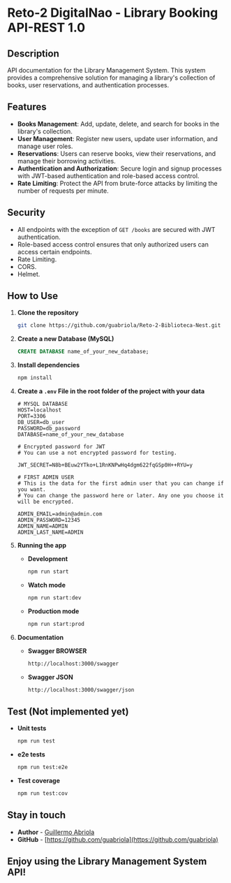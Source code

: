 # Reto-2 DigitalNao - Library Booking API-REST 1.0

## Description

API documentation for the Library Management System. This system provides a comprehensive solution for managing a library's collection of books, user reservations, and authentication processes.

## Features

- **Books Management**: Add, update, delete, and search for books in the library's collection.
- **User Management**: Register new users, update user information, and manage user roles.
- **Reservations**: Users can reserve books, view their reservations, and manage their borrowing activities.
- **Authentication and Authorization**: Secure login and signup processes with JWT-based authentication and role-based access control.
- **Rate Limiting**: Protect the API from brute-force attacks by limiting the number of requests per minute.

## Security

- All endpoints with the exception of `GET /books` are secured with JWT authentication.
- Role-based access control ensures that only authorized users can access certain endpoints.
- Rate Limiting.
- CORS.
- Helmet.

## How to Use

1. **Clone the repository**

    ```bash
    git clone https://github.com/guabriola/Reto-2-Biblioteca-Nest.git
    ```

2. **Create a new Database (MySQL)**

    ```sql
    CREATE DATABASE name_of_your_new_database;
    ```

3. **Install dependencies**

    ```bash
    npm install
    ```

4. **Create a `.env` File in the root folder of the project with your data**

    ```env
    # MYSQL DATABASE
    HOST=localhost
    PORT=3306
    DB_USER=db_user
    PASSWORD=db_password
    DATABASE=name_of_your_new_database

    # Encrypted password for JWT 
    # You can use a not encrypted password for testing.

    JWT_SECRET=N8b+BEuw2YTko+L1RnKNPwHq4dgm622fqGSp0H++RYU=y

    # FIRST ADMIN USER
    # This is the data for the first admin user that you can change if you want.
    # You can change the password here or later. Any one you choose it will be encrypted.

    ADMIN_EMAIL=admin@admin.com
    ADMIN_PASSWORD=12345
    ADMIN_NAME=ADMIN
    ADMIN_LAST_NAME=ADMIN
    ```

5. **Running the app**

    - **Development**

      ```bash
      npm run start
      ```

    - **Watch mode**

      ```bash
      npm run start:dev
      ```

    - **Production mode**

      ```bash
      npm run start:prod
      ```
6. **Documentation**

    - **Swagger BROWSER**
      ```bash
      http://localhost:3000/swagger
      ```
    - **Swagger JSON**
      ```bash
      http://localhost:3000/swagger/json
      ```

## Test (Not implemented yet)

- **Unit tests**

    ```bash
    npm run test
    ```

- **e2e tests**

    ```bash
    npm run test:e2e
    ```

- **Test coverage**

    ```bash
    npm run test:cov
    ```

## Stay in touch

- **Author** - [Guillermo Abriola](https://www.linkedin.com/in/guillermo-abriola/)
- **GitHub** - [https://github.com/guabriola](https://github.com/guabriola)

## Enjoy using the Library Management System API!